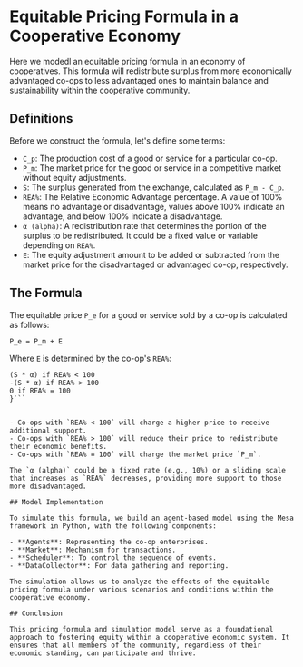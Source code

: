 # Equitable Pricing Formula in a Cooperative Economy

Here we modedl an equitable pricing formula in an economy of cooperatives. This formula will redistribute surplus from more economically advantaged co-ops to less advantaged ones to maintain balance and sustainability within the cooperative community.

## Definitions

Before we construct the formula, let's define some terms:

- `C_p`: The production cost of a good or service for a particular co-op.
- `P_m`: The market price for the good or service in a competitive market without equity adjustments.
- `S`: The surplus generated from the exchange, calculated as `P_m - C_p`.
- `REA%`: The Relative Economic Advantage percentage. A value of 100% means no advantage or disadvantage, values above 100% indicate an advantage, and below 100% indicate a disadvantage.
- `α (alpha)`: A redistribution rate that determines the portion of the surplus to be redistributed. It could be a fixed value or variable depending on `REA%`.
- `E`: The equity adjustment amount to be added or subtracted from the market price for the disadvantaged or advantaged co-op, respectively.

## The Formula

The equitable price `P_e` for a good or service sold by a co-op is calculated as follows:

`P_e = P_m + E`

Where `E` is determined by the co-op's `REA%`:
```E = {
(S * α) if REA% < 100
-(S * α) if REA% > 100
0 if REA% = 100
}```


- Co-ops with `REA% < 100` will charge a higher price to receive additional support.
- Co-ops with `REA% > 100` will reduce their price to redistribute their economic benefits.
- Co-ops with `REA% = 100` will charge the market price `P_m`.

The `α (alpha)` could be a fixed rate (e.g., 10%) or a sliding scale that increases as `REA%` decreases, providing more support to those more disadvantaged.

## Model Implementation

To simulate this formula, we build an agent-based model using the Mesa framework in Python, with the following components:

- **Agents**: Representing the co-op enterprises.
- **Market**: Mechanism for transactions.
- **Scheduler**: To control the sequence of events.
- **DataCollector**: For data gathering and reporting.

The simulation allows us to analyze the effects of the equitable pricing formula under various scenarios and conditions within the cooperative economy.

## Conclusion

This pricing formula and simulation model serve as a foundational approach to fostering equity within a cooperative economic system. It ensures that all members of the community, regardless of their economic standing, can participate and thrive.




